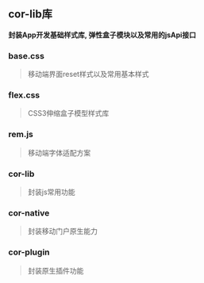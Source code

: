 ## cor-lib库

**封装App开发基础样式库, 弹性盒子模块以及常用的jsApi接口**

### base.css

> 移动端界面reset样式以及常用基本样式

### flex.css

> CSS3伸缩盒子模型样式库

### rem.js

> 移动端字体适配方案

### cor-lib

> 封装js常用功能

### cor-native

> 封装移动门户原生能力

### cor-plugin

> 封装原生插件功能

